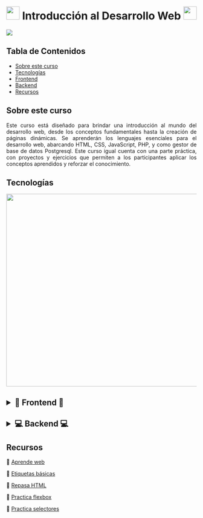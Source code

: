 <div align="center">
  <h1>
    <img src="https://media.tenor.com/itjFesV8_RUAAAAi/soulja-boy-pepe.gif" width=35>
    Introducción al Desarrollo Web
    <img src="https://media.tenor.com/itjFesV8_RUAAAAi/soulja-boy-pepe.gif" width=35>
  </h1>
</div>

<img src="https://www.nita.edu.sa/images/thumbs/0001200_web-development-beginner.jpeg">

<div>
  <h2>Tabla de Contenidos</h2>
  <ul>
    <li><a href="#----sobre-este-curso--">Sobre este curso</a></li>
    <li><a href="#----tecnologías--">Tecnologías</a></li>
    <li><a href="#-----------frontend--------------el-internet-------introducción-a-html-------introducción-a-css-------javascript-en-la-web------">Frontend</a></li>
    <li><a href="#-----------backend---------------tema-1------">Backend</a></li>
    <li><a href="#recursos">Recursos</a></li>
  </ul>
</div>

<div align="justify">
  <h2>
    Sobre este curso
  </h2>
  <p>
    Este curso está diseñado para brindar una introducción al mundo del desarrollo web, desde los conceptos fundamentales hasta la creación de páginas dinámicas. Se aprenderán los lenguajes esenciales para el desarrollo web, abarcando HTML, CSS, JavaScript, PHP, y como gestor de base de datos Postgresql. Este curso igual cuenta con una parte práctica, con proyectos y ejercicios que permiten a los participantes aplicar los conceptos aprendidos y reforzar el conocimiento. 
  </p>
</div>

<div>
  <h2>
    Tecnologías
  </h2>
  <div align="center"><img src="https://skillicons.dev/icons?i=html,css,js,php,postgresql&perline=12" width=510/></div>
</div>

<div>
  <h2>
    <details >  
    <summary>🎨 Frontend 🎨</summary>
      <br>
      <p>🐥 <a href="https://github.com/lara-vel-dev/curso-desarrollo-web/tree/main/el-internet">El internet</a></p>
      <p>🐥 <a href="https://github.com/lara-vel-dev/curso-desarrollo-web/tree/main/intro-a-html">Introducción a HTML</a></p>
      <p>🐥 <a href="https://github.com/lara-vel-dev/curso-desarrollo-web/tree/main/intro-a-css">Introducción a CSS</a></p>
      <p>🐥 <a href="https://github.com/lara-vel-dev/curso-desarrollo-web/tree/main/javascript-en-web">JavaScript en la web</a></p>
    </details>
  </h2>
</div>

<div>
  <h2>
    <details >  
    <summary>💻 Backend 💻 </summary>
      <br>
      <p>🐥 <a href="">Tema 1</a></p>
    </details>
  </h2>
</div>

<div>
  <h2>Recursos</h2>
  <p>🐥 <a href="https://www.w3schools.com/">Aprende web</a></p>
  <p>🐥 <a href="https://allthetags.com/">Etiquetas básicas</a></p>
  <p>🐥 <a href="https://lenguajehtml.com/html/introduccion/tabla-periodica-html5/">Repasa HTML</a></p>
  <p>🐥 <a href="https://flexboxfroggy.com/">Practica flexbox</a></p>
  <p>🐥 <a href="https://flukeout.github.io/">Practica selectores</a></p>

  

  
</div>
